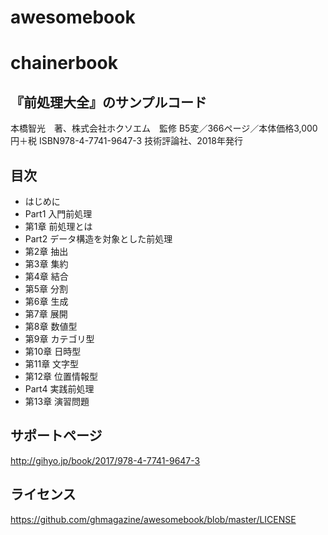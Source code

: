 # awesomebook

# chainerbook

## 『前処理大全』のサンプルコード

本橋智光　著、株式会社ホクソエム　監修
B5変／366ページ／本体価格3,000円＋税
ISBN978-4-7741-9647-3
技術評論社、2018年発行

## 目次

- はじめに
- Part1 入門前処理
- 第1章 前処理とは
- Part2 データ構造を対象とした前処理
- 第2章 抽出
- 第3章 集約
- 第4章 結合
- 第5章 分割
- 第6章 生成
- 第7章 展開
- 第8章 数値型
- 第9章 カテゴリ型
- 第10章 日時型
- 第11章 文字型
- 第12章 位置情報型
- Part4 実践前処理
- 第13章 演習問題

## サポートページ

http://gihyo.jp/book/2017/978-4-7741-9647-3

## ライセンス

https://github.com/ghmagazine/awesomebook/blob/master/LICENSE
